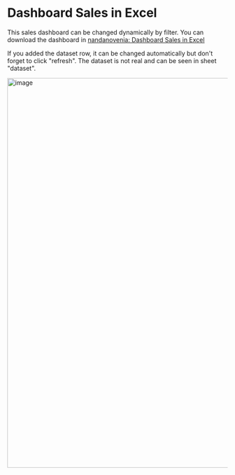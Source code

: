 # Dashboard Sales in Excel

This sales dashboard can be changed dynamically by filter. You can download the dashboard in <a href="https://github.com/nandanovenia/Excel-Projects/blob/main/Dashboard%20Sales.xlsx">nandanovenia: Dashboard Sales in Excel</a>

If you added the dataset row, it can be changed automatically but don't forget to click "refresh".
The dataset is not real and can be seen in sheet "dataset".

<img width="890" alt="image" src="https://github.com/nandanovenia/Excel-Projects/assets/58127585/7ec3ff3a-8cc5-4491-9968-83d7fbce6967">

